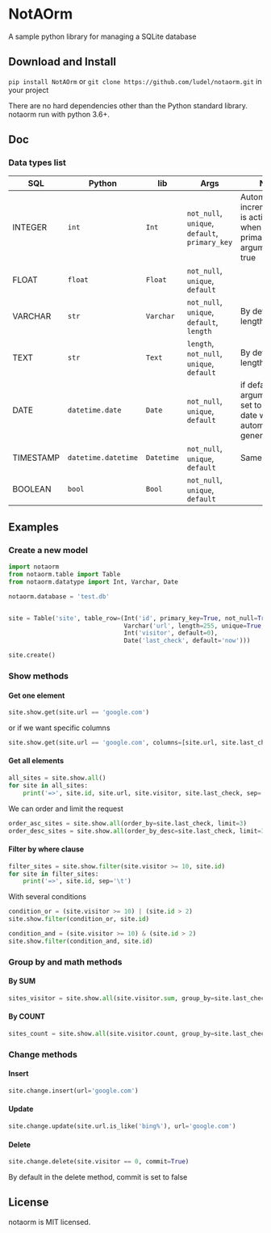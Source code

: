 # NotAOrm
A sample python library for managing a SQLite database


## Download and Install
`pip install NotAOrm` or `git clone https://github.com/ludel/notaorm.git` in your project

There are no hard dependencies other than the Python standard library. notaorm run with python 3.6+.

## Doc

### Data types list
SQL | Python | lib | Args | Note
--- | --- | --- | --- | ---
INTEGER | `int` | `Int` |  `not_null`, `unique`, `default`, `primary_key` | Automatic incrementation is activated when the primary_key argument is true
FLOAT | `float` | `Float` | `not_null`, `unique`, `default`
VARCHAR | `str` | `Varchar` | `not_null`, `unique`, `default`, `length` | By default length is 255
TEXT | `str` | `Text` | `length`, `not_null`, `unique`, `default` | By default length is 5000
DATE | `datetime.date` | `Date` | `not_null`, `unique`, `default` | if default argument is set to `now`, the date will be automatically generate  
TIMESTAMP | `datetime.datetime` | `Datetime` | `not_null`, `unique`, `default` | Same as `Date`
BOOLEAN | `bool` | `Bool` | `not_null`, `unique`, `default`

## Examples

### Create a new model
```python
import notaorm
from notaorm.table import Table
from notaorm.datatype import Int, Varchar, Date

notaorm.database = 'test.db'


site = Table('site', table_row=(Int('id', primary_key=True, not_null=True),
                                Varchar('url', length=255, unique=True, not_null=True),
                                Int('visitor', default=0),
                                Date('last_check', default='now')))

site.create()
```

### Show methods

#### Get one element
```python
site.show.get(site.url == 'google.com')
```
or if we want specific columns
```python
site.show.get(site.url == 'google.com', columns=[site.url, site.last_check])
```

#### Get all elements
```python
all_sites = site.show.all()
for site in all_sites:
    print('=>', site.id, site.url, site.visitor, site.last_check, sep='\t')
```

We can order and limit the request

```python
order_asc_sites = site.show.all(order_by=site.last_check, limit=3)
order_desc_sites = site.show.all(order_by_desc=site.last_check, limit=3)
```

#### Filter by where clause
```python
filter_sites = site.show.filter(site.visitor >= 10, site.id)
for site in filter_sites:
    print('=>', site.id, sep='\t')
```

With several conditions
```python
condition_or = (site.visitor >= 10) | (site.id > 2)
site.show.filter(condition_or, site.id)

condition_and = (site.visitor >= 10) & (site.id > 2)
site.show.filter(condition_and, site.id)
```

### Group by and math methods
#### By SUM
```python
sites_visitor = site.show.all(site.visitor.sum, group_by=site.last_check)
```
#### By COUNT
```python
sites_count = site.show.all(site.visitor.count, group_by=site.last_check)
```

### Change methods

#### Insert 
```python
site.change.insert(url='google.com')
```

#### Update 
```python
site.change.update(site.url.is_like('bing%'), url='google.com')
```

#### Delete 
```python
site.change.delete(site.visitor == 0, commit=True)
```
By default in the delete method, commit is set to false 


## License

notaorm is MIT licensed.